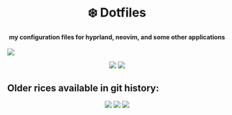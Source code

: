 <p align="center">
  <h1 align="center"> ❄️ Dotfiles </h1>
</p>

<p align="center">
  <h4 align="center"> my configuration files for hyprland, neovim, and some other applications </h4>
  <img src="https://i.imgur.com/2Kj3UyG.png" />
</p>

<p align="center">
    <img src="https://i.imgur.com/iXLEv4l.png" />
    <img src="https://i.imgur.com/Qkda2RG.png" />
</p>

## Older rices available in git history:

<p align="center">
    <img src="https://i.imgur.com/4H4nh90.png" />
    <img src="https://i.imgur.com/kuYhcaR.png" />
    <img src="https://i.imgur.com/8BwThTE.png" />
</p>
